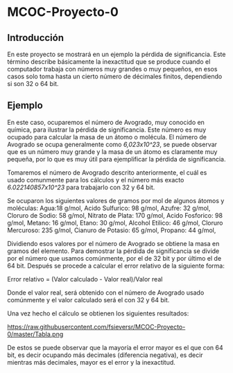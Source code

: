 # MCOC-Proyecto-0
## Introducción

En este proyecto se mostrará en un ejemplo la pérdida de significancia. Este término describe básicamente la inexactitud que se produce cuando el computador trabaja con números muy grandes o muy pequeños, en esos casos solo toma hasta un cierto número de décimales finitos, dependiendo si son 32 o 64 bit. 

## Ejemplo

En este caso, ocuparemos el número de Avogrado, muy conocido en química, para ilustrar la pérdida de significancia. 
Este número es muy ocupado para calcular la masa de un átomo o molécula. El número de Avogrado se ocupa generalmente como *6,023x10^23*, se puede observar que es un número muy grande y la masa de un átomo es claramente muy pequeña, por lo que es muy útil para ejemplificar la pérdida de significancia. 

Tomaremos el número de Avogrado descrito anteriormente, el cuál es usado comunmente para los cálculos y el número más exacto *6.022140857x10^23* para trabajarlo con 32 y 64 bit. 

Se ocuparon los siguientes valores de gramos por mol de algunos átomos y moléculas:
Agua:18 g/mol,
Acido Sulfurico: 98 g/mol,
Azufre: 32 g/mol,
Cloruro de Sodio: 58 g/mol,
Nitrato de Plata: 170 g/mol,
Acido Fosforico: 98 g/mol,
Metano: 16 g/mol, 
Etano: 30 g/mol, 
Alcohol Etilico: 46 g/mol, 
Cloruro Mercuroso: 235 g/mol,
Cianuro de Potasio: 65 g/mol, 
Propano: 44 g/mol,

Dividiendo esos valores por el número de Avogrado se obtiene la masa en gramos del elemento.
Para demostrar la pérdida de significancia se divide por el número que usamos comúnmente, por el de 32 bit y por último el de 64 bit.
Después se procede a calcular el error relativo de la siguiente forma: 

Error relativo = (Valor calculado - Valor real)/Valor real

Donde el valor real, será obtenido con el número de Avogrado usado comúnmente y el valor calculado será el con 32 y 64 bit.

Una vez hecho el cálculo se obtienen los siguientes resultados:

https://raw.githubusercontent.com/fsieversr/MCOC-Proyecto-0/master/Tabla.png


De estos se puede observar que la mayoría el error mayor es el que con 64 bit, es decir ocupando más decimales (diferencia negativa), es decir mientras más decimales, mayor es el error y la inexactitud.
